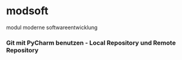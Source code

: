 # modsoft
modul moderne softwareentwicklung

### Git mit PyCharm benutzen - Local Repository und Remote Repository
 

